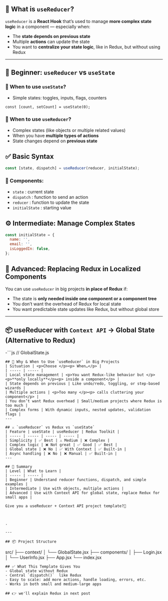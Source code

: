 ## 🔰 What is `useReducer`?
`useReducer` is a **React Hook** that’s used to manage **more complex state logic** in a component — especially when:

- The **state depends on previous state**
- Multiple **actions** can update the state
- You want to **centralize your state logic**, like in Redux, but without using Redux
---

## 🚀 Beginner: `useReducer` vs `useState` 
### 🤔 When to use `useState`?
- Simple states: toggles, inputs, flags, counters
```
const [count, setCount] = useState(0);
```
### 🤔 When to use `useReducer`?
- Complex states (like objects or multiple related values)
- When you have **multiple types of actions**
- State changes depend on **previous state**
## ✅ Basic Syntax
```js
const [state, dispatch] = useReducer(reducer, initialState);
```
### 🔹 Components:
- `state` : current state
- `dispatch` : function to send an action
- `reducer` : function to update the state
- `initialState` : starting value

## ⚙️ Intermediate: Manage Complex States
```js
const initialState = {
  name: '',
  email: '',
  isLoggedIn: false,
};
```
## 🧠 Advanced: Replacing Redux in Localized Components
You can use `useReducer` in big projects **in place of Redux** if:

- The state is **only needed inside one component or a component tree**
- You don’t want the overhead of Redux for local state
- You want predictable state updates like Redux, but without global store
---

## 📦 useReducer with `Context API` → Global State (Alternative to Redux)
-```js
// GlobalState.js
```
## 🚀 Why & When to Use `useReducer` in Big Projects
| Situation | <p>Choose </p><p> When…</p> |
| ----- | ----- |
| Local state management | <p>You want Redux-like behavior but </p><p>**only locally**</p><p> inside a component</p> |
| State depends on previous | Like undo/redo, toggling, or step-based wizards |
| Multiple actions | <p>Too many </p><p> calls cluttering your component</p> |
| You don’t want Redux overhead | Small/medium projects where Redux is too much |
| Complex forms | With dynamic inputs, nested updates, validation flags |
---

## ⚔️ `useReducer` vs Redux vs `useState` 
| Feature | useState | useReducer | Redux Toolkit |
| ----- | ----- | ----- | ----- |
| Simplicity | ✅ Best | ⚠️ Medium | ❌ Complex |
| Complex logic | ❌ Not great | ✅ Good | ✅ Best |
| Global state | ❌ No | ✅ With Context | ✅ Built-in |
| Async handling | ❌ No | ❌ Manual | ✅ Built-in |
---

## 📌 Summary
| Level | What to Learn |
| ----- | ----- |
| Beginner | Understand reducer functions, dispatch, and simple examples |
| Intermediate | Use with objects, multiple actions |
| Advanced | Use with Context API for global state, replace Redux for small apps |

Give you a useReducer + Context API project template?🤔



.

---

## 📦 Project Structure
```
src/
├── context/
│   └── GlobalState.jsx
├── components/
│   ├── Login.jsx
│   └── UserInfo.jsx
├── App.jsx
└── index.jsx
```
## ✅ What This Template Gives You
- Global state without Redux
- Central `dispatch()`  like Redux
- Easy to scale: add more actions, handle loading, errors, etc.
- Works in both small and medium-large apps

## 👉 we'll explain Redux in next post